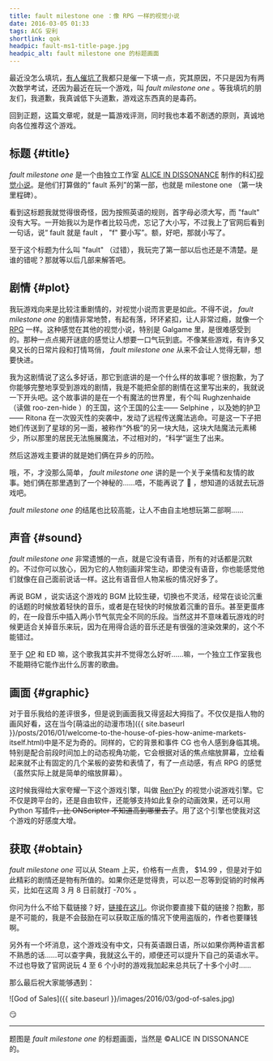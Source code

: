 ```yaml
---
title: fault milestone one ：像 RPG 一样的视觉小说
date: 2016-03-05 01:33
tags: ACG 安利
shortlink: qok
headpic: fault-ms1-title-page.jpg
headpic_alt: fault milestone one 的标题画面
---
```


最近没怎么填坑，[有人催坑了](https://fiveyellowmice.com/posts/2015/10/hcv-ffmpeg-release-0-2.html#comment-2541041816)我都只是催一下填一点，究其原因，不只是因为有两次数学考试，还因为最近在玩一个游戏，叫 _fault milestone one_ 。等我填坑的朋友们，我道歉，我真诚低下头道歉，游戏这东西真的是毒药。

<!--more-->

回到正题，这篇文章呢，就是一篇游戏评测，同时我也本着不剧透的原则，真诚地向各位推荐这个游戏。

## 标题 {#title}

_fault milestone one_ 是一个由独立工作室 [ALICE IN DISSONANCE](http://projectwritten.com/) 制作的科幻[视觉小说](https://zh.wikipedia.org/wiki/%E8%A7%86%E8%A7%89%E5%B0%8F%E8%AF%B4)。是他们打算做的“ fault 系列”的第一部，也就是 milestone one （第一块里程碑）。

看到这标题我就觉得很奇怪，因为按照英语的规则，首字母必须大写，而 "fault" 没有大写。一开始我以为是作者比较马虎，忘记了大小写，不过我上了官网后看到一句话，说“ fault 就是 fault ， "f" 要小写”。额，好吧，那就小写了。

至于这个标题为什么叫 "fault" （过错），我玩完了第一部以后也还是不清楚。是谁的错呢？那就等以后几部来解答吧。

## 剧情 {#plot}

我玩游戏向来是比较注重剧情的，对视觉小说而言更是如此。不得不说， _fault milestone one_ 的剧情非常地赞，有起有落，环环紧扣，让人非常过瘾，就像一个 [RPG](https://zh.wikipedia.org/wiki/%E8%A7%92%E8%89%B2%E6%89%AE%E6%BC%94%E6%B8%B8%E6%88%8F) 一样。这种感觉在其他的视觉小说，特别是 Galgame 里，是很难感受到的。那种一点点揭开谜底的感觉让人想要一口气玩到底。不像某些游戏，有许多又臭又长的日常片段和打情骂俏， _fault milestone one_ 从来不会让人觉得无聊，想要快进。

我为这剧情说了这么多好话，那它到底讲的是一个什么样的故事呢？很抱歉，为了你能够完整地享受到游戏的剧情，我是不能把全部的剧情在这里写出来的，我就说一下开头吧。这个故事讲的是在一个有魔法的世界里，有个叫 Rughzenhaide （读做 roo-zen-hide ）的王国，这个王国的公主—— Selphine ，以及她的护卫—— Ritona 在一次毁灭性的突袭中，发动了远程传送魔法逃命。可是这一下子把她们传送到了星球的另一面，被称作“外极”的另一块大陆，这块大陆魔法元素稀少，所以那里的居民无法施展魔法，不过相对的，“科学”诞生了出来。

然后这游戏主要讲的就是她们俩在异乡的历险。

哦，不，才没那么简单， _fault milestone one_ 讲的是一个关于亲情和友情的故事。她们俩在那里遇到了一个神秘的……唔，不能再说了 :bow: ，想知道的话就去玩游戏吧。

_fault milestone one_ 的结尾也比较高能，让人不由自主地想玩第二部啊……

## 声音 {#sound}

_fault milestone one_ 非常遗憾的一点，就是它没有语音，所有的对话都是沉默的。不过你可以放心，因为它的人物刻画非常生动，即使没有语音，你也能感觉他们就像在自己面前说话一样。这比有语音但人物呆板的情况好多了。

再说 BGM ，说实话这个游戏的 BGM 比较生硬，切换也不灵活，经常在谈论沉重的话题的时候放着轻快的音乐，或者是在轻快的时候放着沉重的音乐。甚至更蛋疼的，在一段音乐中插入两小节气氛完全不同的乐段。当然这并不意味着玩游戏的时候更适合关掉音乐来玩，因为在用得合适的音乐还是有很强的渲染效果的，这个不能错过。

至于 [OP](https://www.youtube.com/watch?v=mvuWlqxtB7A) 和 ED 嘛，这个歌我其实并不觉得怎么好听……嘛，一个独立工作室我也不能期待它能作出什么厉害的歌曲。

## 画面 {#graphic}

对于音乐我给的差评很多，但是说到画面我又得竖起大拇指了。不仅仅是指人物的画风好看，这在当今[萌溢出的动漫市场]({{ site.baseurl }}/posts/2016/01/welcome-to-the-house-of-pies-how-anime-markets-itself.html)中是不足为奇的。同样的，它的背景和事件 CG 也令人感到身临其境。特别是配合前段时间加上的动态视角功能，它会根据对话的焦点缩放屏幕，立绘看起来就不止有固定的几个呆板的姿势和表情了，有了一点动感，有点 RPG 的感觉（虽然实际上就是简单的缩放屏幕）。

这时候我得给大家夸耀一下这个游戏引擎，叫做 [Ren'Py](http://www.renpy.org/) 的视觉小说游戏引擎。它不仅是跨平台的，还是自由软件，还能够支持如此复杂的动画效果，还可以用 Python 写插件<del>，比 ONScripter 不知道高到哪里去了</del>。用了这个引擎也使我对这个游戏的好感度大增。

## 获取 {#obtain}

_fault milestone one_ 可以从 Steam 上买，价格有一点贵， $14.99 ，但是对于如此精彩的剧情还是物有所值的。如果你还是觉得贵，可以忍一忍等到促销的时候再买，比如在这周 3 月 8 日前就打 -70% 。

你问为什么不给下载链接？好，[链接在这儿](http://store.steampowered.com/app/286260)。你说你要直接下载的链接？抱歉，那是不可能的，我是不会鼓励在可以获取正版的情况下使用盗版的，作者也要赚钱啊。

另外有一个坏消息，这个游戏没有中文，只有英语跟日语，所以如果你两种语言都不熟悉的话……可以查字典，我就这么干的，顺便还可以提升下自己的英语水平。不过也导致了官网说玩 4 至 6 个小时的游戏我加起来总共玩了十多个小时……

那么最后祝大家能够遇到：

![God of Sales]({{ site.baseurl }}/images/2016/03/god-of-sales.jpg)

:smirk:

--------------

题图是 _fault milestone one_ 的标题画面，当然是 &copy;ALICE IN DISSONANCE 的。
